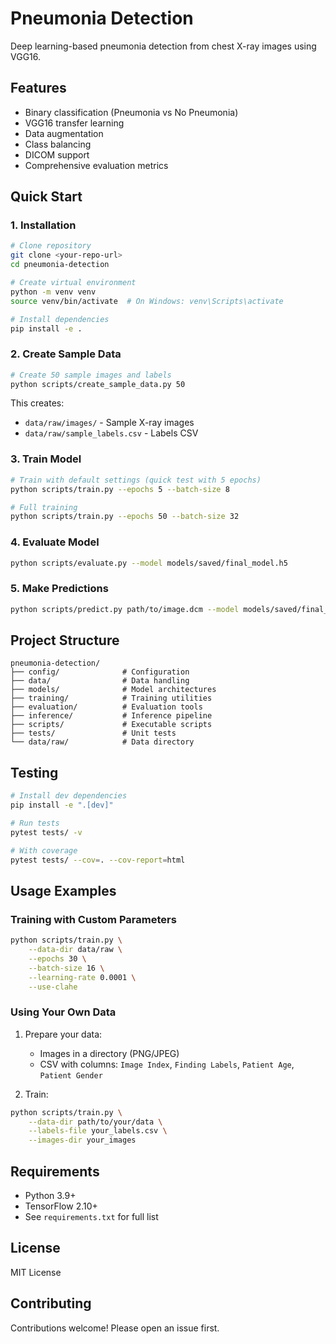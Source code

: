 # Pneumonia Detection

Deep learning-based pneumonia detection from chest X-ray images using VGG16.

## Features

- Binary classification (Pneumonia vs No Pneumonia)
- VGG16 transfer learning
- Data augmentation
- Class balancing
- DICOM support
- Comprehensive evaluation metrics

## Quick Start

### 1. Installation
```bash
# Clone repository
git clone <your-repo-url>
cd pneumonia-detection

# Create virtual environment
python -m venv venv
source venv/bin/activate  # On Windows: venv\Scripts\activate

# Install dependencies
pip install -e .
```

### 2. Create Sample Data
```bash
# Create 50 sample images and labels
python scripts/create_sample_data.py 50
```

This creates:
- `data/raw/images/` - Sample X-ray images
- `data/raw/sample_labels.csv` - Labels CSV

### 3. Train Model
```bash
# Train with default settings (quick test with 5 epochs)
python scripts/train.py --epochs 5 --batch-size 8

# Full training
python scripts/train.py --epochs 50 --batch-size 32
```

### 4. Evaluate Model
```bash
python scripts/evaluate.py --model models/saved/final_model.h5
```

### 5. Make Predictions
```bash
python scripts/predict.py path/to/image.dcm --model models/saved/final_model.h5
```

## Project Structure
```
pneumonia-detection/
├── config/              # Configuration
├── data/                # Data handling
├── models/              # Model architectures
├── training/            # Training utilities
├── evaluation/          # Evaluation tools
├── inference/           # Inference pipeline
├── scripts/             # Executable scripts
├── tests/               # Unit tests
└── data/raw/            # Data directory
```

## Testing
```bash
# Install dev dependencies
pip install -e ".[dev]"

# Run tests
pytest tests/ -v

# With coverage
pytest tests/ --cov=. --cov-report=html
```

## Usage Examples

### Training with Custom Parameters
```bash
python scripts/train.py \
    --data-dir data/raw \
    --epochs 30 \
    --batch-size 16 \
    --learning-rate 0.0001 \
    --use-clahe
```

### Using Your Own Data

1. Prepare your data:
   - Images in a directory (PNG/JPEG)
   - CSV with columns: `Image Index`, `Finding Labels`, `Patient Age`, `Patient Gender`

2. Train:
```bash
python scripts/train.py \
    --data-dir path/to/your/data \
    --labels-file your_labels.csv \
    --images-dir your_images
```

## Requirements

- Python 3.9+
- TensorFlow 2.10+
- See `requirements.txt` for full list

## License

MIT License

## Contributing

Contributions welcome! Please open an issue first.